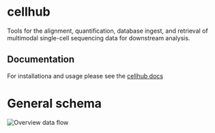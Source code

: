 # cellhub

Tools for the alignment, quantification, database ingest, and retrieval of multimodal single-cell sequencing data for downstream analysis.

## Documentation

For installationa and usage please see the [cellhub docs](docs/cellhub.pdf)

# General schema

![Overview data flow](https://github.com/COMBATOxford/cellhub-devel/blob/cellranger/docs/cellhub-devel-schema.png?raw=true)
